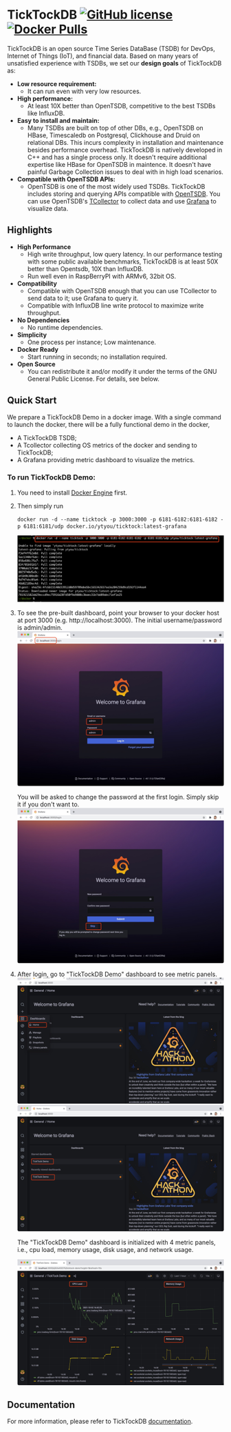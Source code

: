 # TickTockDB [![GitHub license](https://img.shields.io/github/license/ytyou/ticktock.svg)](https://github.com/ytyou/ticktock/blob/main/LICENSE) [![Docker Pulls](https://img.shields.io/docker/pulls/ytyou/ticktock)](https://hub.docker.com/r/ytyou/ticktock)

TickTockDB is an open source Time Series DataBase (TSDB) for DevOps, Internet of Things (IoT), and financial data. Based on many years of unsatisfied experience with TSDBs, we set our **design goals** of TickTockDB as:

* **Low resource requirement:**
  - It can run even with very low resources.
* **High performance:** 
  - At least 10X better than OpenTSDB, competitive to the best TSDBs like InfluxDB.
* **Easy to install and maintain:** 
  - Many TSDBs are built on top of other DBs, e.g., OpenTSDB on HBase, Timescaledb on Postgresql, Clickhouse and Druid on relational DBs. This incurs complexity in installation and maintenance besides performance overhead. TickTockDB is natively developed in C++ and has a single process only. It doesn't require additional expertise like HBase for OpenTSDB in maintence. It doesn't have painful Garbage Collection issues to deal with in high load scenarios.
* **Compatible with OpenTSDB APIs:** 
  - OpenTSDB is one of the most widely used TSDBs. TickTockDB includes storing and querying APIs compatible with [OpenTSDB](http://opentsdb.net). You can use OpenTSDB's [TCollector](https://github.com/OpenTSDB/tcollector) to collect data and use [Grafana](https://grafana.com) to visualize data.

## Highlights

* **High Performance** 
  - High write throughput, low query latency. In our performance testing with some public available benchmarks, TickTockDB is at least 50X better than Opentsdb, 10X than InfluxDB.
  - Run well even in RaspBerryPI with ARMv6, 32bit OS.
* **Compatibility** 
  - Compatible with OpenTSDB enough that you can use TCollector to send data to it; use Grafana to query it.
  - Compatible with InfluxDB line write protocol to maximize write throughput.
* **No Dependencies** 
  - No runtime dependencies.
* **Simplicity** 
  - One process per instance; Low maintenance.
* **Docker Ready** 
  - Start running in seconds; no installation required.
* **Open Source** 
  - You can redistribute it and/or modify it under the terms of the GNU General Public License. For details, see below.


## Quick Start

We prepare a TickTockDB Demo in a docker image. With a single command to launch the docker, there will be a fully functional demo in the docker,
- A TickTockDB TSDB; 
- A Tcollector collecting OS metrics of the docker and sending to TickTockDB; 
- A Grafana providing metric dashboard to visualize the metrics.

### To run TickTockDB Demo:

1. You need to install [Docker Engine](https://docs.docker.com/engine/install/) first. 
2. Then simply run

       docker run -d --name ticktock -p 3000:3000 -p 6181-6182:6181-6182 -p 6181:6181/udp docker.io/ytyou/ticktock:latest-grafana
    
   ![Docker command execution example](/docs/images/dockerDemoCmd.jpg)
    
3. To see the pre-built dashboard, point your browser to your docker host at port 3000 (e.g. http://localhost:3000).
   The initial username/password is admin/admin. 
   ![Docker Demo: Grafana login page](/docs/images/dockerDemoLogin1.jpg)

   You will be asked to change the password at the first login. Simply skip it if you don't want to.
   ![Docker Demo: Grafana login page](/docs/images/dockerDemoLogin2.jpg)
 
4. After login, go to "TickTockDB Demo" dashboard to see metric panels.
   ![Docker Demo: Grafana Dashboard](/docs/images/dockerDemoDashboard1.jpg)
   ![Docker Demo: Grafana Dashboard 2](/docs/images/dockerDemoDashboard2.jpg)
 
   The "TickTockDB Demo" dashboard is initialized with 4 metric panels, i.e., cpu load, memory usage, disk usage, and network usage.
   
   ![Docker Demo: Grafana Dashboard 3](/docs/images/dockerDemoDashboard3.jpg)

## Documentation

For more information, please refer to TickTockDB [documentation](https://github.com/ytyou/ticktock/wiki/User-Guide).
